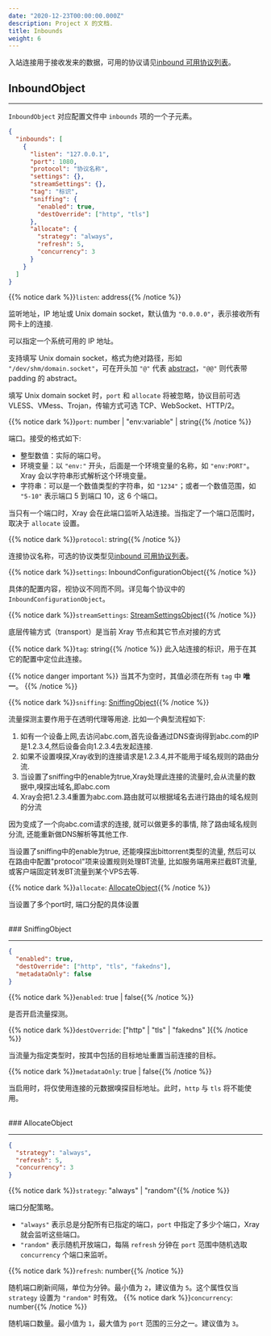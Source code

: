 ```yaml
---
date: "2020-12-23T00:00:00.000Z"
description: Project X 的文档.
title: Inbounds
weight: 6
---
```


入站连接用于接收发来的数据，可用的协议请见[inbound 可用协议列表](../../inbound-protocols)。

## InboundObject

---

`InboundObject` 对应配置文件中 `inbounds` 项的一个子元素。

```json
{
  "inbounds": [
    {
      "listen": "127.0.0.1",
      "port": 1080,
      "protocol": "协议名称",
      "settings": {},
      "streamSettings": {},
      "tag": "标识",
      "sniffing": {
        "enabled": true,
        "destOverride": ["http", "tls"]
      },
      "allocate": {
        "strategy": "always",
        "refresh": 5,
        "concurrency": 3
      }
    }
  ]
}
```

{{% notice dark %}}`listen`: address{{% /notice %}}

监听地址，IP 地址或 Unix domain socket，默认值为 `"0.0.0.0"`，表示接收所有网卡上的连接.

可以指定一个系统可用的 IP 地址。

支持填写 Unix domain socket，格式为绝对路径，形如 `"/dev/shm/domain.socket"`，可在开头加 `"@"` 代表 [abstract](https://www.man7.org/linux/man-pages/man7/unix.7.html)，`"@@"` 则代表带 padding 的 abstract。

填写 Unix domain socket 时，`port` 和 `allocate` 将被忽略，协议目前可选 VLESS、VMess、Trojan，传输方式可选 TCP、WebSocket、HTTP/2。

{{% notice dark %}}`port`: number | "env:variable" | string{{% /notice %}}

端口。接受的格式如下:

- 整型数值：实际的端口号。
- 环境变量：以 `"env:"` 开头，后面是一个环境变量的名称，如 `"env:PORT"`。Xray 会以字符串形式解析这个环境变量。
- 字符串：可以是一个数值类型的字符串，如 `"1234"`；或者一个数值范围，如 `"5-10"` 表示端口 5 到端口 10，这 6 个端口。

当只有一个端口时，Xray 会在此端口监听入站连接。当指定了一个端口范围时，取决于 `allocate` 设置。

{{% notice dark %}}`protocol`: string{{% /notice %}}

连接协议名称，可选的协议类型见[inbound 可用协议列表](../../inbound-protocols)。

{{% notice dark %}}`settings`: InboundConfigurationObject{{% /notice %}}

具体的配置内容，视协议不同而不同。详见每个协议中的 `InboundConfigurationObject`。

{{% notice dark %}}`streamSettings`: [StreamSettingsObject](../../base/transport#streamsettingsobject){{% /notice %}}

底层传输方式（transport）是当前 Xray 节点和其它节点对接的方式

{{% notice dark %}}`tag`: string{{% /notice %}}
此入站连接的标识，用于在其它的配置中定位此连接。

{{% notice danger important %}}
当其不为空时，其值必须在所有 `tag` 中 **唯一**。
{{% /notice %}}


{{% notice dark %}}`sniffing`: [SniffingObject](#sniffingobject){{% /notice %}}

流量探测主要作用于在透明代理等用途.
比如一个典型流程如下:
1. 如有一个设备上网,去访问abc.com,首先设备通过DNS查询得到abc.com的IP是1.2.3.4,然后设备会向1.2.3.4去发起连接.
2. 如果不设置嗅探,Xray收到的连接请求是1.2.3.4,并不能用于域名规则的路由分流.
3. 当设置了sniffing中的enable为true,Xray处理此连接的流量时,会从流量的数据中,嗅探出域名,即abc.com
4. Xray会把1.2.3.4重置为abc.com.路由就可以根据域名去进行路由的域名规则的分流

因为变成了一个向abc.com请求的连接, 就可以做更多的事情, 除了路由域名规则分流, 还能重新做DNS解析等其他工作.

当设置了sniffing中的enable为true, 还能嗅探出bittorrent类型的流量, 然后可以在路由中配置"protocol"项来设置规则处理BT流量, 比如服务端用来拦截BT流量, 或客户端固定转发BT流量到某个VPS去等.

{{% notice dark %}}`allocate`: [AllocateObject](#allocateobject){{% /notice %}}

当设置了多个port时, 端口分配的具体设置

<br />
### SniffingObject

---

```json
{
  "enabled": true,
  "destOverride": ["http", "tls", "fakedns"],
  "metadataOnly": false
}
```

{{% notice dark %}}`enabled`: true | false{{% /notice %}}

是否开启流量探测。

{{% notice dark %}}`destOverride`: \["http" | "tls" | "fakedns" \]{{% /notice %}}

当流量为指定类型时，按其中包括的目标地址重置当前连接的目标。

{{% notice dark %}}`metadataOnly`: true | false{{% /notice %}}

当启用时，将仅使用连接的元数据嗅探目标地址。此时，`http` 与 `tls` 将不能使用。

<br />
### AllocateObject

---

```json
{
  "strategy": "always",
  "refresh": 5,
  "concurrency": 3
}
```

{{% notice dark %}}`strategy`: "always" | "random"{{% /notice %}}

端口分配策略。 
- `"always"` 表示总是分配所有已指定的端口，`port` 中指定了多少个端口，Xray 就会监听这些端口。
- `"random"` 表示随机开放端口，每隔 `refresh` 分钟在 `port` 范围中随机选取 `concurrency` 个端口来监听。

{{% notice dark %}}`refresh`: number{{% /notice %}}

随机端口刷新间隔，单位为分钟。最小值为 `2`，建议值为 `5`。这个属性仅当 `strategy` 设置为 `"random"` 时有效。
{{% notice dark %}}`concurrency`: number{{% /notice %}}

随机端口数量。最小值为 `1`，最大值为 `port` 范围的三分之一。建议值为 `3`。
